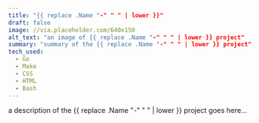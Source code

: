 ```yaml
---
title: "{{ replace .Name "-" " " | lower }}"
draft: false
image: //via.placeholder.com/640x150
alt_text: "an image of {{ replace .Name "-" " " | lower }} project"
summary: "summary of the {{ replace .Name "-" " " | lower }} project"
tech_used:
  - Go
  - Make
  - CSS
  - HTML
  - Bash
---
```


a description of the {{ replace .Name "-" " " | lower }} project goes here...
